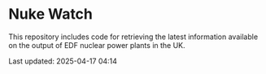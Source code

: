 # Nuke Watch

This repository includes code for retrieving the latest information available on the output of EDF nuclear power plants in the UK.

Last updated: 2025-04-17 04:14
